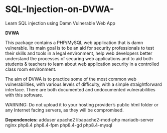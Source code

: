 # SQL-Injection-on-DVWA-

Learn SQL injection using Damn Vulnerable  Web App

**DVWA**

This package contains a PHP/MySQL web application that is damn vulnerable. Its main goal is to be an aid for security professionals to test their skills and tools in a legal environment, help web developers better understand the processes of securing web applications and to aid both students & teachers to learn about web application security in a controlled class room environment.

The aim of DVWA is to practice some of the most common web vulnerabilities, with various levels of difficulty, with a simple straightforward interface. There are both documented and undocumented vulnerabilities with this software. 

WARNING: Do not upload it to your hosting provider’s public html folder or any Internet facing servers, as they will be compromised.

**Dependencies:**
adduser
apache2
libapache2-mod-php
mariadb-server
nginx
php8.4
php8.4-fpm
php8.4-gd
php8.4-mysql
